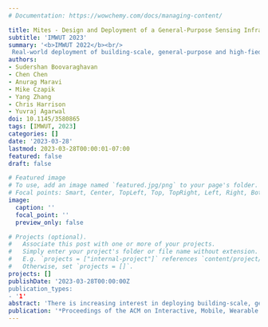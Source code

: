 ```yaml
---
# Documentation: https://wowchemy.com/docs/managing-content/

title: Mites - Design and Deployment of a General-Purpose Sensing Infrastructure for Buildings
subtitle: 'IMWUT 2023'
summary: '<b>IMWUT 2022</b><br/>
 Real-world deployment of building-scale, general-purpose and high-fiedlity sensing system is challenging! Mites is the first scalable end-to-end hardware-software system for supporting and managing distributed general-purpose sensors in buildings, and has been successfully deployed in Carnegie Mellon University of more than five years.'
authors:
- Sudershan Boovaraghavan
- Chen Chen 
- Anurag Maravi
- Mike Czapik
- Yang Zhang
- Chris Harrison
- Yuvraj Agarwal
doi: 10.1145/3580865
tags: [IMWUT, 2023]
categories: []
date: '2023-03-28'
lastmod: 2023-03-28T00:00:01-07:00
featured: false
draft: false

# Featured image
# To use, add an image named `featured.jpg/png` to your page's folder.
# Focal points: Smart, Center, TopLeft, Top, TopRight, Left, Right, BottomLeft, Bottom, BottomRight.
image:
  caption: ''
  focal_point: ''
  preview_only: false

# Projects (optional).
#   Associate this post with one or more of your projects.
#   Simply enter your project's folder or file name without extension.
#   E.g. `projects = ["internal-project"]` references `content/project/deep-learning/index.md`.
#   Otherwise, set `projects = []`.
projects: []
publishDate: '2023-03-28T00:00:00Z
publication_types:
- '1'
abstract: 'There is increasing interest in deploying building-scale, general-purpose, and high-fidelity sensing to drive emerging smart building applications. However, the real-world deployment of such systems is challenging due to the lack of system and architectural support. Most existing sensing systems are purpose-built, consisting of hardware that senses a limited set of environmental facets, typically at low fidelity and for short-term deployment. Furthermore, prior systems with high-fidelity sensing and machine learning fail to scale effectively and have fewer primitives, if any, for privacy and security. For these reasons, IoT deployments in buildings are generally short-lived or done as a proof of concept. We present the design of Mites, a scalable end-to-end hardware-software system for supporting and managing distributed general-purpose sensors in buildings. Our design includes robust primitives for privacy and security, essential features for scalable data management, as well as machine learning to support diverse applications in buildings. We deployed our Mites system and 314 Mites devices in Tata Consultancy Services (TCS) Hall at Carnegie Mellon University (CMU), a fully occupied, five-story university building. We present a set of comprehensive evaluations of our system using a series of microbenchmarks and end-to-end evaluations to show how we achieved our stated design goals. We include five proof-of-concept applications to demonstrate the extensibility of the Mites system to support compelling IoT applications. Finally, we discuss the real-world challenges we faced and the lessons we learned over the five-year journey of our stack's iterative design, development, and deployment.'
publication: '*Proceedings of the ACM on Interactive, Mobile, Wearable and Ubiquitous Technologies, Volume 7, Issue 1, Article No. 2*'
---
```

